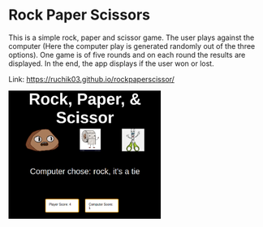 # Rock Paper Scissors
This is a simple rock, paper and scissor game. The user plays against the computer (Here the computer play is generated randomly out of the three options). One game is of five rounds and on each round the results are displayed. In the end, the app displays if the user won or lost. 
 
Link: https://ruchik03.github.io/rockpaperscissor/
 
 
 <img src = "images/rps.png" width = "300" align="center" >
